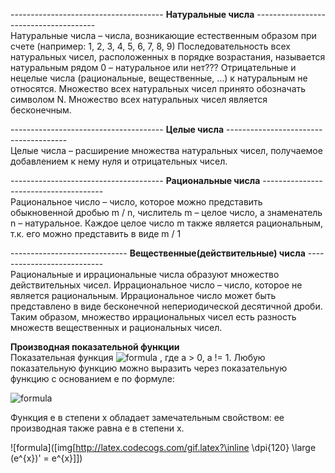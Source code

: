 -------------------------------------- **Натуральные числа**  --------------------------------------  
Натуральные числа – числа, возникающие естественным образом при счете (например: 1, 2, 3, 4, 5, 6, 7, 8, 9)
Последовательность всех натуральных чисел, расположенных в порядке возрастания, называется натуральным рядом
0 – натуральное или нет???
Отрицательные и нецелые числа (рациональные, вещественные, …) к натуральным не относятся.
Множество всех натуральных чисел принято обозначать символом N.
Множество всех натуральных чисел является бесконечным.

-------------------------------------- **Целые числа**  --------------------------------------  
Целые числа – расширение множества натуральных чисел, получаемое добавлением к нему нуля и отрицательных чисел. 

-------------------------------------- **Рациональные числа**  --------------------------------------  
Рациональное число – число, которое можно представить обыкновенной дробью m / n, числитель m – целое число, а знаменатель n – натуральное.
Каждое целое число m также является рациональным, т.к. его можно представить в виде m / 1

----------------------------- **Вещественные(действительные) числа**  ---------------------------  
Рациональные и иррациональные числа образуют множество действительных чисел.
Иррациональное число – число, которое не является рациональным.
Иррациональное число может быть представлено в виде бесконечной непериодической десятичной дроби.
Таким образом, множество иррациональных чисел есть разность множеств вещественных и рациональных чисел.

**Производная показательной функции**  
Показательная функция ![formula](http://latex.codecogs.com/gif.latex?\dpi{120}&space;f(x)&space;=&space;a^{x}) , где a > 0, a != 1. Любую показательную функцию можно выразить через показательную функцию с основанием e по формуле:  

![formula](http://latex.codecogs.com/gif.latex?\inline&space;\dpi{120}&space;\large&space;e^{x\ln&space;a}&space;=&space;(e^{\ln&space;a})^x&space;=&space;a^{x})  

Функция e в степени x обладает замечательным свойством: ее производная также равна e в степени x.  

  ![formula]([img[http://latex.codecogs.com/gif.latex?\inline \dpi{120} \large (e^{x})' = e^{x}]]) 
